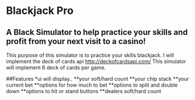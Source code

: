 # Blackjack Pro

## A Black Simulator to help practice your skills and profit from your next visit to a casino! 


This purpose of this simulator is to practice your skills blackjack.
I will implement the deck of cards api http://deckofcardsapi.com/ 
This simulator will implement 6 deck of cards per game. 

##Features
*ui will display..
**your soft/hard count 
**your chip stack
**your current bet 
**options for how much to bet
**options to split and double down
**options to hit or stand buttons 
**dealers soft/hard count 

